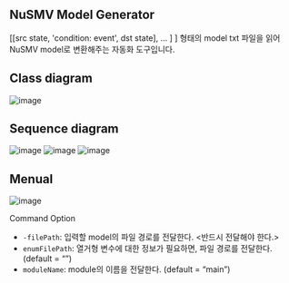 ## NuSMV Model Generator

[[src state, 'condition: event', dst state], ... ] ] 형태의 model txt 파일을 읽어
NuSMV model로 변환해주는 자동화 도구입니다.

## Class diagram
![image](https://user-images.githubusercontent.com/74905621/212846644-1bc39213-c50d-4b4b-bddc-d9510af81914.png)

## Sequence diagram

![image](https://user-images.githubusercontent.com/74905621/212846664-5d509b6d-af12-4793-b8ff-86ae70a1af93.png)
![image](https://user-images.githubusercontent.com/74905621/212846686-0545defd-4092-49ed-b282-85e49b8f0d51.png)
![image](https://user-images.githubusercontent.com/74905621/212846698-1d9b0b71-b632-430d-9236-3a6c9d87434e.png)

## Menual

![image](https://user-images.githubusercontent.com/74905621/212845845-0bc39a2a-3262-4f60-bcac-5f441be922c2.png)

Command Option
- `-filePath`: 입력할 model의 파일 경로를 전달한다. <반드시 전달해야 한다.>
- `enumFilePath`: 열거형 변수에 대한 정보가 필요하면, 파일 경로를 전달한다. (default = “”)
- `moduleName`: module의 이름을 전달한다. (default = “main”)
